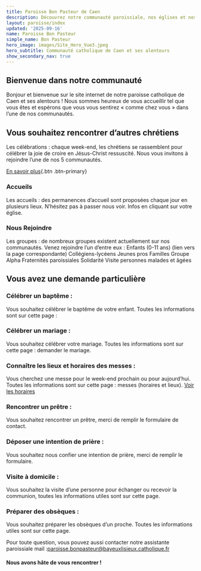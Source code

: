 ```yaml
---
title: Paroisse Bon Pasteur de Caen
description: Découvrez notre communauté paroissiale, nos églises et nos activités.
layout: paroisse/index
updated: '2025-09-16'
name: Paroisse Bon Pasteur
simple_name: Bon Pasteur
hero_image: images/Site_Hero_Vue3.jpeg
hero_subtitle: Communauté catholique de Caen et ses alentours
show_secondary_nav: true
---
```




## Bienvenue dans notre communauté

Bonjour et bienvenue sur le site internet de notre paroisse catholique de Caen et ses alentours ! Nous sommes heureux de vous accueillir tel que vous êtes et espérons que vous vous sentirez « comme chez vous » dans l’une de nos communautés.

## Vous souhaitez rencontrer d’autres chrétiens
Les célébrations : chaque week-end, les chrétiens se rassemblent pour célébrer la joie de croire en Jésus-Christ ressuscité. Nous vous invitons à rejoindre l’une de nos 5 communautés.

[En savoir plus](/eglises){.btn .btn-primary}

### Accueils
Les accueils : des permanences d’accueil sont proposées chaque jour en plusieurs lieux. N’hésitez pas à passer nous voir. Infos en cliquant sur votre église.

### Nous Rejoindre

Les groupes : de nombreux groupes existent actuellement sur nos communautés. Venez rejoindre l’un d’entre eux :
Enfants (0-11 ans) (lien vers la page correspondante)
Collégiens-lycéens
Jeunes pros
Familles
Groupe Alpha
Fraternités paroissiales
Solidarité
Visite personnes malades et âgées

## Vous avez une demande particulière

### Célébrer un baptême :
Vous souhaitez célébrer le baptême de votre enfant. Toutes les informations sont sur cette page :

### Célébrer un mariage :
Vous souhaitez célébrer votre mariage. Toutes les informations sont sur cette page : demander le mariage.

### Connaître les lieux et horaires des messes :
Vous cherchez une messe pour le week-end prochain ou pour aujourd’hui. Toutes les informations sont sur cette page : messes (horaires et lieux).
[Voir les horaires](/infos/messes-horaires)

### Rencontrer un prêtre :
Vous souhaitez rencontrer un prêtre, merci de remplir le formulaire de contact.

### Déposer une intention de prière :
Vous souhaitez nous confier une intention de prière, merci de remplir le formulaire.

### Visite à domicile :
Vous souhaitez la visite d’une personne pour échanger ou recevoir la communion, toutes les informations utiles sont sur cette page.

### Préparer des obsèques :
Vous souhaitez préparer les obsèques d’un proche. Toutes les informations utiles sont sur cette page.


Pour toute question, vous pouvez aussi contacter notre assistante paroissiale
mail :paroisse.bonpasteur@bayeuxlisieux.catholique.fr

#### Nous avons hâte de vous rencontrer !
